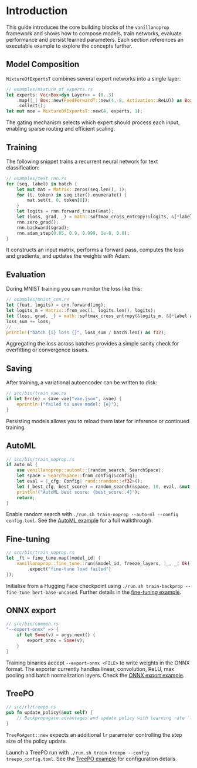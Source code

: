 # Introduction

This guide introduces the core building blocks of the `vanillanoprop` framework and shows how to compose models, train networks, evaluate performance and persist learned parameters. Each section references an executable example to explore the concepts further.

## Model Composition

`MixtureOfExpertsT` combines several expert networks into a single layer:

```rust
// examples/mixture_of_experts.rs
let experts: Vec<Box<dyn Layer>> = (0..3)
    .map(|_| Box::new(FeedForwardT::new(4, 8, Activation::ReLU)) as Box<dyn Layer>)
    .collect();
let mut moe = MixtureOfExpertsT::new(4, experts, 1);
```

The gating mechanism selects which expert should process each input, enabling sparse routing and efficient scaling.

## Training

The following snippet trains a recurrent neural network for text classification:

```rust
// examples/text_rnn.rs
for (seq, label) in batch {
    let mut mat = Matrix::zeros(seq.len(), 1);
    for (t, token) in seq.iter().enumerate() {
        mat.set(t, 0, token[0]);
    }
    let logits = rnn.forward_train(&mat);
    let (loss, grad, _) = math::softmax_cross_entropy(&logits, &[*label as usize], 0);
    rnn.zero_grad();
    rnn.backward(&grad);
    rnn.adam_step(0.05, 0.9, 0.999, 1e-8, 0.0);
}
```

It constructs an input matrix, performs a forward pass, computes the loss and gradients, and updates the weights with Adam.

## Evaluation

During MNIST training you can monitor the loss like this:

```rust
// examples/mnist_cnn.rs
let (feat, logits) = cnn.forward(img);
let logits_m = Matrix::from_vec(1, logits.len(), logits);
let (loss, grad, _) = math::softmax_cross_entropy(&logits_m, &[*label as usize], 0);
loss_sum += loss;
// ...
println!("batch {i} loss {}", loss_sum / batch.len() as f32);
```

Aggregating the loss across batches provides a simple sanity check for overfitting or convergence issues.

## Saving

After training, a variational autoencoder can be written to disk:

```rust
// src/bin/train_vae.rs
if let Err(e) = save_vae("vae.json", &vae) {
    eprintln!("failed to save model: {e}");
}
```

Persisting models allows you to reload them later for inference or continued training.


## AutoML

```rust
// src/bin/train_noprop.rs
if auto_ml {
    use vanillanoprop::automl::{random_search, SearchSpace};
    let space = SearchSpace::from_config(&config);
    let eval = |_cfg: Config| rand::random::<f32>();
    let (_best_cfg, best_score) = random_search(&space, 10, eval, &mut rng, &mut logger);
    println!("AutoML best score: {best_score:.4}");
    return;
}
```

Enable random search with `./run.sh train-noprop --auto-ml --config config.toml`.
See the [AutoML example](examples/automl.md) for a full walkthrough.

## Fine-tuning

```rust
// src/bin/train_noprop.rs
let _ft = fine_tune.map(|model_id| {
    vanillanoprop::fine_tune::run(&model_id, freeze_layers, |_, _| Ok(()))
        .expect("fine-tune load failed")
});
```

Initialise from a Hugging Face checkpoint using
`./run.sh train-backprop --fine-tune bert-base-uncased`.
Further details in the [fine-tuning example](examples/fine_tuning.md).

## ONNX export

```rust
// src/bin/common.rs
"--export-onnx" => {
    if let Some(v) = args.next() {
        export_onnx = Some(v);
    }
}
```

Training binaries accept `--export-onnx <FILE>` to write weights in the
ONNX format. The exporter currently handles linear, convolution, ReLU,
max pooling and batch normalization layers. Check the
[ONNX export example](examples/onnx_export.md).

## TreePO

```rust
// src/rl/treepo.rs
pub fn update_policy(&mut self) {
    // Backpropagate advantages and update policy with learning rate `lr`
}
```

`TreePoAgent::new` expects an additional `lr` parameter controlling the step
size of the policy update.

Launch a TreePO run with `./run.sh train-treepo --config treepo_config.toml`.
See the [TreePO example](examples/treepo.md) for configuration details.
